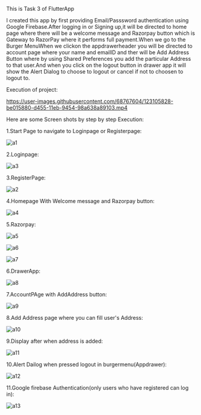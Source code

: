 This is Task 3 of FlutterApp


I created this app by first providing Email/Passsword authentication using Google Firebase.After logging in or Signing up,it will be directed to home page where there will be a welcome message and Razorpay button which is Gateway to RazorPay where it performs full payment.When we go to the Burger MenuWhen we clickon the appdrawerheader you will be directed to account page where your name and emailID and ther will be Add Address Button where by using Shared Preferences you add the particular Address to that user.And when you click on the logout button in drawer app it will show the Alert Dialog to choose to logout or cancel if not to choosen to logout to. 





Execution of project:



   https://user-images.githubusercontent.com/68767604/123105828-be015880-d455-11eb-9454-98a638a89103.mp4
                    
                    
                    
Here are some Screen shots by step by step Execution:

1.Start Page to navigate to Loginpage or Registerpage:



   ![a1](https://user-images.githubusercontent.com/68767604/123115982-281dfb80-d45e-11eb-9681-9895cda936ca.png)






2.Loginpage:



   ![a3](https://user-images.githubusercontent.com/68767604/123109006-85af4980-d458-11eb-8553-681da4a4863d.png)





3.RegisterPage:


   ![a2](https://user-images.githubusercontent.com/68767604/123109143-9cee3700-d458-11eb-9514-ee57b39692b0.png)






4.Homepage With Welcome message and Razorpay button:



   
   ![a4](https://user-images.githubusercontent.com/68767604/123109245-b3948e00-d458-11eb-9bdc-715b933236dd.png)






5.Razorpay:




   
   ![a5](https://user-images.githubusercontent.com/68767604/123109366-d030c600-d458-11eb-93a2-bb811dd21c13.png)







                  
   ![a6](https://user-images.githubusercontent.com/68767604/123109429-db83f180-d458-11eb-95a2-5bbf83a09be5.png)
                  
                  
                  
                  
                  
                  
                  
                 
                 
   ![a7](https://user-images.githubusercontent.com/68767604/123109469-e5a5f000-d458-11eb-9721-88cd9339b4d6.png)








6.DrawerApp:



                
                
   ![a8](https://user-images.githubusercontent.com/68767604/123109869-3a496b00-d459-11eb-9a47-13363ce4cb75.png)









7.AccountPAge with AddAddress button:




                
                
   ![a9](https://user-images.githubusercontent.com/68767604/123110263-8a283200-d459-11eb-9972-e0c671a2004d.png)






8.Add Address page where you can fill user's Address:



   
   ![a10](https://user-images.githubusercontent.com/68767604/123110509-c8255600-d459-11eb-85d4-7de4ea35e45d.png)







9.Display after when address is added:




   ![a11](https://user-images.githubusercontent.com/68767604/123110624-e2f7ca80-d459-11eb-8641-3b4220887840.png)








10.Alert Dailog when pressed logout in burgermenu(Appdrawer):



                
                
   ![a12](https://user-images.githubusercontent.com/68767604/123110806-0d498800-d45a-11eb-900b-3aeaf0a390fe.png)







11.Google firebase Authentication(only users who have registered can log in):



               
               
   ![a13](https://user-images.githubusercontent.com/68767604/123111204-5ac5f500-d45a-11eb-854e-a749dc372e73.png)





